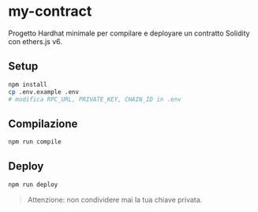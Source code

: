 # my-contract

Progetto Hardhat minimale per compilare e deployare un contratto Solidity con ethers.js v6.

## Setup
```bash
npm install
cp .env.example .env
# modifica RPC_URL, PRIVATE_KEY, CHAIN_ID in .env
```

## Compilazione
```bash
npm run compile
```

## Deploy
```bash
npm run deploy
```

> Attenzione: non condividere mai la tua chiave privata.
